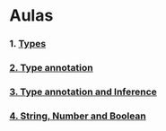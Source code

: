 # Aulas


### 1. <a href="https://github.com/santosandressa/typescript/blob/main/types/script.js"> Types
### 2. <a href="https://github.com/santosandressa/typescript/blob/main/type-annotation/script.js"> Type annotation
### 3. <a href="https://github.com/santosandressa/typescript/blob/main/ts-annotation-inference/exercicio2/script.ts"> Type annotation and Inference
### 4. <a href="https://github.com/santosandressa/typescript/blob/string-number-bolean/script.ts"> String, Number and Boolean
